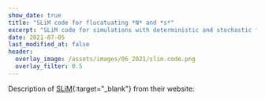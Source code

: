 ```yaml
---
show_date: true
title: "SLiM code for flucatuating *N* and *s*"
excerpt: "SLiM code for simulations with deterministic and stochastic fluctuations in population size and selection strength."
date: 2021-07-05
last_modified_at: false
header:
  overlay_image: /assets/images/06_2021/slim.code.png
  overlay_filter: 0.5
---
```


Description of [SLiM](https://messerlab.org/slim/){:target="_blank"} from their website: